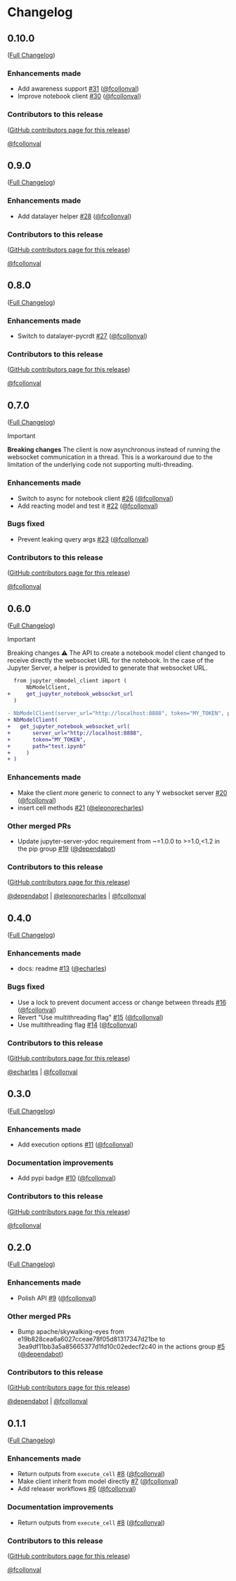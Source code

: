 <!--
  ~ Copyright (c) 2023-2024 Datalayer, Inc.
  ~
  ~ BSD 3-Clause License
-->

# Changelog

<!-- <START NEW CHANGELOG ENTRY> -->

## 0.10.0

([Full Changelog](https://github.com/datalayer/jupyter-nbmodel-client/compare/v0.9.0...65ebc13104b997d700a7ea814bf55426dd90db2b))

### Enhancements made

- Add awareness support [#31](https://github.com/datalayer/jupyter-nbmodel-client/pull/31) ([@fcollonval](https://github.com/fcollonval))
- Improve notebook client [#30](https://github.com/datalayer/jupyter-nbmodel-client/pull/30) ([@fcollonval](https://github.com/fcollonval))

### Contributors to this release

([GitHub contributors page for this release](https://github.com/datalayer/jupyter-nbmodel-client/graphs/contributors?from=2025-02-20&to=2025-03-06&type=c))

[@fcollonval](https://github.com/search?q=repo%3Adatalayer%2Fjupyter-nbmodel-client+involves%3Afcollonval+updated%3A2025-02-20..2025-03-06&type=Issues)

<!-- <END NEW CHANGELOG ENTRY> -->

## 0.9.0

([Full Changelog](https://github.com/datalayer/jupyter-nbmodel-client/compare/v0.8.0...26bda1a49cb6aa5e1e0c3cd52468fb6a0f68bcdd))

### Enhancements made

- Add datalayer helper [#28](https://github.com/datalayer/jupyter-nbmodel-client/pull/28) ([@fcollonval](https://github.com/fcollonval))

### Contributors to this release

([GitHub contributors page for this release](https://github.com/datalayer/jupyter-nbmodel-client/graphs/contributors?from=2025-02-20&to=2025-02-20&type=c))

[@fcollonval](https://github.com/search?q=repo%3Adatalayer%2Fjupyter-nbmodel-client+involves%3Afcollonval+updated%3A2025-02-20..2025-02-20&type=Issues)

## 0.8.0

([Full Changelog](https://github.com/datalayer/jupyter-nbmodel-client/compare/v0.7.0...440c1c349070470ba179d2010cbd25c783df046e))

### Enhancements made

- Switch to datalayer-pycrdt [#27](https://github.com/datalayer/jupyter-nbmodel-client/pull/27) ([@fcollonval](https://github.com/fcollonval))

### Contributors to this release

([GitHub contributors page for this release](https://github.com/datalayer/jupyter-nbmodel-client/graphs/contributors?from=2025-02-18&to=2025-02-20&type=c))

[@fcollonval](https://github.com/search?q=repo%3Adatalayer%2Fjupyter-nbmodel-client+involves%3Afcollonval+updated%3A2025-02-18..2025-02-20&type=Issues)

## 0.7.0

([Full Changelog](https://github.com/datalayer/jupyter-nbmodel-client/compare/v0.6.0...3a97512947e6055e09be6b7360a809b434f16274))

> [!IMPORTANT]
> **Breaking changes**
> The client is now asynchronous instead of running the websocket communication in a thread. This is a workaround
> due to the limitation of the underlying code not supporting multi-threading.

### Enhancements made

- Switch to async for notebook client [#26](https://github.com/datalayer/jupyter-nbmodel-client/pull/26) ([@fcollonval](https://github.com/fcollonval))
- Add reacting model and test it [#22](https://github.com/datalayer/jupyter-nbmodel-client/pull/22) ([@fcollonval](https://github.com/fcollonval))

### Bugs fixed

- Prevent leaking query args [#23](https://github.com/datalayer/jupyter-nbmodel-client/pull/23) ([@fcollonval](https://github.com/fcollonval))

### Contributors to this release

([GitHub contributors page for this release](https://github.com/datalayer/jupyter-nbmodel-client/graphs/contributors?from=2025-01-16&to=2025-02-18&type=c))

[@fcollonval](https://github.com/search?q=repo%3Adatalayer%2Fjupyter-nbmodel-client+involves%3Afcollonval+updated%3A2025-01-16..2025-02-18&type=Issues)

## 0.6.0

([Full Changelog](https://github.com/datalayer/jupyter-nbmodel-client/compare/v0.4.0...3a3b7df9b472fa4ff861da7e26b91641f5d2a37b))

> [!IMPORTANT]
> Breaking changes :warning:
> The API to create a notebook model client changed to receive directly
> the websocket URL for the notebook. In the case of the Jupyter Server,
> a helper is provided to generate that websocket URL.

```patch
  from jupyter_nbmodel_client import (
      NbModelClient,
+     get_jupyter_notebook_websocket_url
  )
  
- NbModelClient(server_url="http://localhost:8888", token="MY_TOKEN", path="test.ipynb"):
+ NbModelClient(
+   get_jupyter_notebook_websocket_url(
+       server_url="http://localhost:8888",
+       token="MY_TOKEN",
+       path="test.ipynb"
+     )
+ )
```

### Enhancements made

- Make the client more generic to connect to any Y websocket server [#20](https://github.com/datalayer/jupyter-nbmodel-client/pull/20) ([@fcollonval](https://github.com/fcollonval))
- insert cell methods [#21](https://github.com/datalayer/jupyter-nbmodel-client/pull/21) ([@eleonorecharles](https://github.com/eleonorecharles))

### Other merged PRs

- Update jupyter-server-ydoc requirement from ~=1.0.0 to >=1.0,\<1.2 in the pip group [#19](https://github.com/datalayer/jupyter-nbmodel-client/pull/19) ([@dependabot](https://github.com/dependabot))

### Contributors to this release

([GitHub contributors page for this release](https://github.com/datalayer/jupyter-nbmodel-client/graphs/contributors?from=2024-12-18&to=2025-01-16&type=c))

[@dependabot](https://github.com/search?q=repo%3Adatalayer%2Fjupyter-nbmodel-client+involves%3Adependabot+updated%3A2024-12-18..2025-01-16&type=Issues) | [@eleonorecharles](https://github.com/search?q=repo%3Adatalayer%2Fjupyter-nbmodel-client+involves%3Aeleonorecharles+updated%3A2024-12-18..2025-01-16&type=Issues) | [@fcollonval](https://github.com/search?q=repo%3Adatalayer%2Fjupyter-nbmodel-client+involves%3Afcollonval+updated%3A2024-12-18..2025-01-16&type=Issues)

## 0.4.0

([Full Changelog](https://github.com/datalayer/jupyter-nbmodel-client/compare/v0.3.0...20ff2d14a92d9339e8ddf8e7c091c102d3ea13fa))

### Enhancements made

- docs: readme [#13](https://github.com/datalayer/jupyter-nbmodel-client/pull/13) ([@echarles](https://github.com/echarles))

### Bugs fixed

- Use a lock to prevent document access or change between threads [#16](https://github.com/datalayer/jupyter-nbmodel-client/pull/16) ([@fcollonval](https://github.com/fcollonval))
- Revert "Use multithreading flag" [#15](https://github.com/datalayer/jupyter-nbmodel-client/pull/15) ([@fcollonval](https://github.com/fcollonval))
- Use multithreading flag [#14](https://github.com/datalayer/jupyter-nbmodel-client/pull/14) ([@fcollonval](https://github.com/fcollonval))

### Contributors to this release

([GitHub contributors page for this release](https://github.com/datalayer/jupyter-nbmodel-client/graphs/contributors?from=2024-12-10&to=2024-12-18&type=c))

[@echarles](https://github.com/search?q=repo%3Adatalayer%2Fjupyter-nbmodel-client+involves%3Aecharles+updated%3A2024-12-10..2024-12-18&type=Issues) | [@fcollonval](https://github.com/search?q=repo%3Adatalayer%2Fjupyter-nbmodel-client+involves%3Afcollonval+updated%3A2024-12-10..2024-12-18&type=Issues)

## 0.3.0

([Full Changelog](https://github.com/datalayer/jupyter-nbmodel-client/compare/v0.2.0...cfc7a804957b777900c105cada76993ce0f6d0c0))

### Enhancements made

- Add execution options [#11](https://github.com/datalayer/jupyter-nbmodel-client/pull/11) ([@fcollonval](https://github.com/fcollonval))

### Documentation improvements

- Add pypi badge [#10](https://github.com/datalayer/jupyter-nbmodel-client/pull/10) ([@fcollonval](https://github.com/fcollonval))

### Contributors to this release

([GitHub contributors page for this release](https://github.com/datalayer/jupyter-nbmodel-client/graphs/contributors?from=2024-12-09&to=2024-12-10&type=c))

[@fcollonval](https://github.com/search?q=repo%3Adatalayer%2Fjupyter-nbmodel-client+involves%3Afcollonval+updated%3A2024-12-09..2024-12-10&type=Issues)

## 0.2.0

([Full Changelog](https://github.com/datalayer/jupyter-nbmodel-client/compare/v0.1.1...590550c1b7d76656f10a0ad59b133d5fe6ab5556))

### Enhancements made

- Polish API [#9](https://github.com/datalayer/jupyter-nbmodel-client/pull/9) ([@fcollonval](https://github.com/fcollonval))

### Other merged PRs

- Bump apache/skywalking-eyes from e19b828cea6a6027cceae78f05d81317347d21be to 3ea9df11bb3a5a85665377d1fd10c02edecf2c40 in the actions group [#5](https://github.com/datalayer/jupyter-nbmodel-client/pull/5) ([@dependabot](https://github.com/dependabot))

### Contributors to this release

([GitHub contributors page for this release](https://github.com/datalayer/jupyter-nbmodel-client/graphs/contributors?from=2024-12-04&to=2024-12-08&type=c))

[@dependabot](https://github.com/search?q=repo%3Adatalayer%2Fjupyter-nbmodel-client+involves%3Adependabot+updated%3A2024-12-04..2024-12-08&type=Issues) | [@fcollonval](https://github.com/search?q=repo%3Adatalayer%2Fjupyter-nbmodel-client+involves%3Afcollonval+updated%3A2024-12-04..2024-12-08&type=Issues)

## 0.1.1

([Full Changelog](https://github.com/datalayer/jupyter-nbmodel-client/compare/aef1fe634cfe585219a2c8ec8a3f9373e6834fec...aae60dc27cc23cf84fe6b4d263506495adb97dd6))

### Enhancements made

- Return outputs from `execute_cell` [#8](https://github.com/datalayer/jupyter-nbmodel-client/pull/8) ([@fcollonval](https://github.com/fcollonval))
- Make client inherit from model directly [#7](https://github.com/datalayer/jupyter-nbmodel-client/pull/7) ([@fcollonval](https://github.com/fcollonval))
- Add releaser workflows [#6](https://github.com/datalayer/jupyter-nbmodel-client/pull/6) ([@fcollonval](https://github.com/fcollonval))

### Documentation improvements

- Return outputs from `execute_cell` [#8](https://github.com/datalayer/jupyter-nbmodel-client/pull/8) ([@fcollonval](https://github.com/fcollonval))

### Contributors to this release

([GitHub contributors page for this release](https://github.com/datalayer/jupyter-nbmodel-client/graphs/contributors?from=2024-12-02&to=2024-12-04&type=c))

[@fcollonval](https://github.com/search?q=repo%3Adatalayer%2Fjupyter-nbmodel-client+involves%3Afcollonval+updated%3A2024-12-02..2024-12-04&type=Issues)
